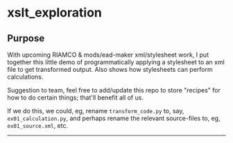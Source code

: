 # xslt_exploration

## Purpose

With upcoming RIAMCO & mods/ead-maker xml/stylesheet work, I put together this little demo of programmatically applying a stylesheet to an xml file to get transformed output. Also shows how stylesheets can perform calculations.

Suggestion to team, feel free to add/update this repo to store "recipes" for how to do certain things; that'll benefit all of us.

If we do this, we could, eg, rename `transform_code.py` to, say, `ex01_calculation.py`, and perhaps rename the relevant source-files to, eg, `ex01_source.xml`, etc.

---